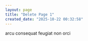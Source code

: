 ```yaml
---
layout: page
title: "Delete Page 1"
created_date: "2025-10-22 00:32:58"
---
```


arcu consequat feugiat non orci 
